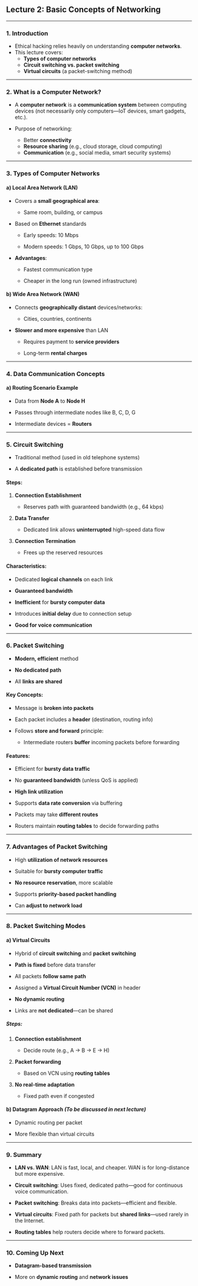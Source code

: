 ## **Lecture 2: Basic Concepts of Networking**

---

### **1. Introduction**

- Ethical hacking relies heavily on understanding **computer networks**.
- This lecture covers:
    - **Types of computer networks**
    - **Circuit switching vs. packet switching**
    - **Virtual circuits** (a packet-switching method)

---

### **2. What is a Computer Network?**

- A **computer network** is a **communication system** between computing devices (not necessarily only computers—IoT devices, smart gadgets, etc.).
    
- Purpose of networking:
    - Better **connectivity**
    - **Resource sharing** (e.g., cloud storage, cloud computing)
    - **Communication** (e.g., social media, smart security systems)

---

### **3. Types of Computer Networks**

#### a) **Local Area Network (LAN)**

- Covers a **small geographical area**:
    
    - Same room, building, or campus
        
- Based on **Ethernet** standards
    
    - Early speeds: 10 Mbps
        
    - Modern speeds: 1 Gbps, 10 Gbps, up to 100 Gbps
        
- **Advantages**:
    
    - Fastest communication type
        
    - Cheaper in the long run (owned infrastructure)
        

#### b) **Wide Area Network (WAN)**

- Connects **geographically distant** devices/networks:
    
    - Cities, countries, continents
        
- **Slower and more expensive** than LAN
    
    - Requires payment to **service providers**
        
    - Long-term **rental charges**
        

---

### **4. Data Communication Concepts**

#### a) **Routing Scenario Example**

- Data from **Node A** to **Node H**
    
- Passes through intermediate nodes like B, C, D, G
    
- Intermediate devices = **Routers**
    

---

### **5. Circuit Switching**

- Traditional method (used in old telephone systems)
    
- A **dedicated path** is established before transmission
    

#### Steps:

1. **Connection Establishment**
    
    - Reserves path with guaranteed bandwidth (e.g., 64 kbps)
        
2. **Data Transfer**
    
    - Dedicated link allows **uninterrupted** high-speed data flow
        
3. **Connection Termination**
    
    - Frees up the reserved resources
        

#### Characteristics:

- Dedicated **logical channels** on each link
    
- **Guaranteed bandwidth**
    
- **Inefficient** for **bursty computer data**
    
- Introduces **initial delay** due to connection setup
    
- **Good for voice communication**
    

---

### **6. Packet Switching**

- **Modern, efficient** method
    
- **No dedicated path**
    
- All **links are shared**
    

#### Key Concepts:

- Message is **broken into packets**
    
- Each packet includes a **header** (destination, routing info)
    
- Follows **store and forward** principle:
    
    - Intermediate routers **buffer** incoming packets before forwarding
        

#### Features:

- Efficient for **bursty data traffic**
    
- No **guaranteed bandwidth** (unless QoS is applied)
    
- **High link utilization**
    
- Supports **data rate conversion** via buffering
    
- Packets may take **different routes**
    
- Routers maintain **routing tables** to decide forwarding paths
    

---

### **7. Advantages of Packet Switching**

- High **utilization of network resources**
    
- Suitable for **bursty computer traffic**
    
- **No resource reservation**, more scalable
    
- Supports **priority-based packet handling**
    
- Can **adjust to network load**
    

---

### **8. Packet Switching Modes**

#### a) **Virtual Circuits**

- Hybrid of **circuit switching** and **packet switching**
    
- **Path is fixed** before data transfer
    
- All packets **follow same path**
    
- Assigned a **Virtual Circuit Number (VCN)** in header
    
- **No dynamic routing**
    
- Links are **not dedicated**—can be shared
    

##### Steps:

1. **Connection establishment**
    
    - Decide route (e.g., A → B → E → H)
        
2. **Packet forwarding**
    
    - Based on VCN using **routing tables**
        
3. **No real-time adaptation**
    
    - Fixed path even if congested
        

#### b) **Datagram Approach** _(To be discussed in next lecture)_

- Dynamic routing per packet
    
- More flexible than virtual circuits
    

---

### **9. Summary**

- **LAN vs. WAN**: LAN is fast, local, and cheaper. WAN is for long-distance but more expensive.
    
- **Circuit switching**: Uses fixed, dedicated paths—good for continuous voice communication.
    
- **Packet switching**: Breaks data into packets—efficient and flexible.
    
- **Virtual circuits**: Fixed path for packets but **shared links**—used rarely in the Internet.
    
- **Routing tables** help routers decide where to forward packets.
    

---

### **10. Coming Up Next**

- **Datagram-based transmission**
    
- More on **dynamic routing** and **network issues**